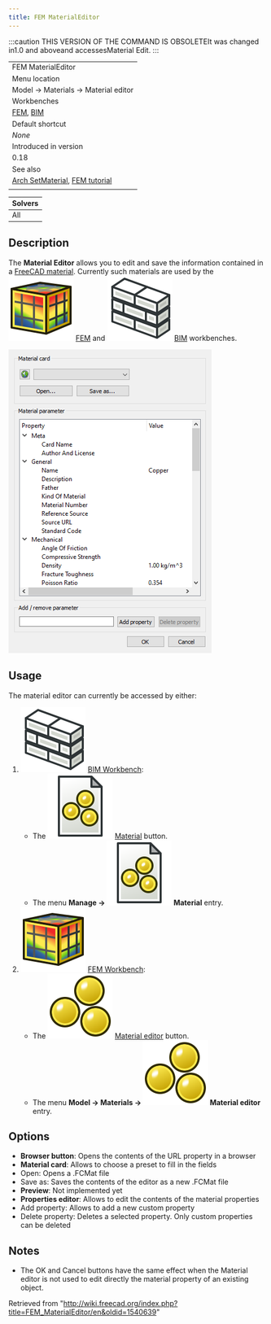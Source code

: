 ```yaml
---
title: FEM MaterialEditor
---
```


:::caution
THIS VERSION OF THE COMMAND IS OBSOLETEIt was changed in1.0 and aboveand accessesMaterial Edit.
:::

|                                                                                                        |
| ------------------------------------------------------------------------------------------------------ |
| FEM MaterialEditor                                                                                     |
| Menu location                                                                                          |
| Model → Materials → Material editor                                                                    |
| Workbenches                                                                                            |
| [FEM](/FEM_Workbench "FEM Workbench"), [BIM](/BIM_Workbench "BIM Workbench")                           |
| Default shortcut                                                                                       |
| _None_                                                                                                 |
| Introduced in version                                                                                  |
| 0.18                                                                                                   |
| See also                                                                                               |
| [Arch SetMaterial](/Arch_SetMaterial "Arch SetMaterial"), [FEM tutorial](/FEM_tutorial "FEM tutorial") |
|                                                                                                        |

| Solvers |
| ------- |
| All     |

## Description

The **Material Editor** allows you to edit and save the information contained in a [FreeCAD material](/Material "Material"). Currently such materials are used by the ![](/src/assets/images/Workbench_FEM.svg) [FEM](/FEM_Workbench "FEM Workbench") and ![](/src/assets/images/Workbench_BIM.svg) [BIM](/BIM_Workbench "BIM Workbench") workbenches.

![](/src/assets/images/Material_editor.png)

## Usage

The material editor can currently be accessed by either:

1. ![](/src/assets/images/Workbench_BIM.svg) [BIM Workbench](/BIM_Workbench "BIM Workbench"):
   - The ![](/src/assets/images/BIM_Material.svg) [Material](/BIM_Material "BIM Material") button.
   - The menu **Manage → ![](/src/assets/images/BIM_Material.svg) Material** entry.
2. ![](/src/assets/images/Workbench_FEM.svg) [FEM Workbench](/FEM_Workbench "FEM Workbench"):
   - The ![](/src/assets/images/FEM_MaterialEditor.svg) [Material editor](/FEM_MaterialEditor "FEM MaterialEditor") button.
   - The menu **Model → Materials → ![](/src/assets/images/FEM_MaterialEditor.svg) Material editor** entry.

## Options

- **Browser button**: Opens the contents of the URL property in a browser
- **Material card**: Allows to choose a preset to fill in the fields
- Open: Opens a .FCMat file
- Save as: Saves the contents of the editor as a new .FCMat file
- **Preview**: Not implemented yet
- **Properties editor**: Allows to edit the contents of the material properties
- Add property: Allows to add a new custom property
- Delete property: Deletes a selected property. Only custom properties can be deleted

## Notes

- The OK and Cancel buttons have the same effect when the Material editor is not used to edit directly the material property of an existing object.

Retrieved from "<http://wiki.freecad.org/index.php?title=FEM_MaterialEditor/en&oldid=1540639>"
